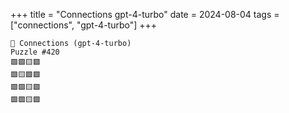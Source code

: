 +++
title = "Connections gpt-4-turbo"
date = 2024-08-04
tags = ["connections", "gpt-4-turbo"]
+++

```text
🤖 Connections (gpt-4-turbo) 
Puzzle #420
🟩🟩🟨🟩
🟩🟨🟩🟩
🟩🟪🟨🟩
🟩🟩🟨🟩
```
